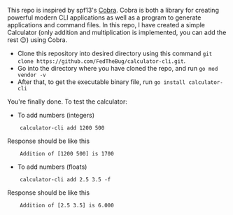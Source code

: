 This repo is inspired by spf13's [Cobra](https://github.com/spf13/cobra). Cobra is both a library for creating powerful modern CLI applications as well as a program to generate applications and command files.
In this repo, I have created a simple Calculator (only addition and multiplication is implemented, you can add the rest :wink:) using Cobra.

- Clone this repository into desired directory using this command `git clone https://github.com/FedTheBug/calculator-cli.git`.
- Go into the directory where you have cloned the repo, and run `go mod vendor -v`
- After that, to get the executable binary file, run `go install calculator-cli`

You're finally done. 
To test the calculator: 
- To add numbers (integers)
```
    calculator-cli add 1200 500
```
Response should be like this
```
    Addition of [1200 500] is 1700
```
- To add numbers (floats)
```
    calculator-cli add 2.5 3.5 -f
```
Response should be like this
```
    Addition of [2.5 3.5] is 6.000
```
